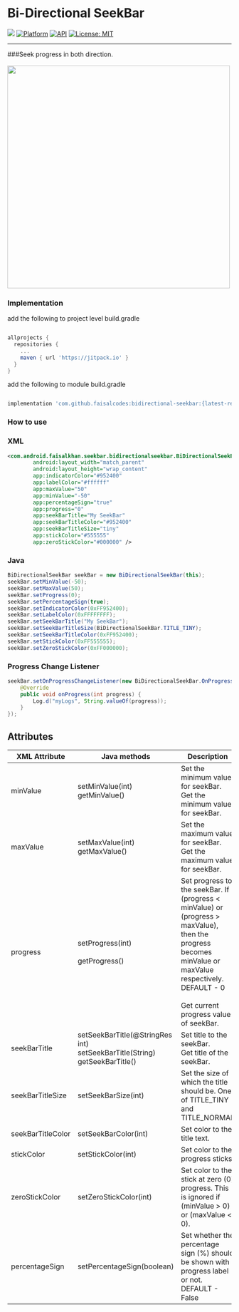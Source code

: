 # Bi-Directional SeekBar

[![](https://jitpack.io/v/faisalcodes/bidirectional-seekbar.svg)](https://jitpack.io/#faisalcodes/bidirectional-seekbar)
[![Platform](https://img.shields.io/badge/platform-Android-yellow.svg)](https://www.android.com)
[![API](https://img.shields.io/badge/API-16%2B-brightgreen.svg?style=flat)](https://android-arsenal.com/api?level=16)
[![License: MIT](https://img.shields.io/badge/License-MIT-yellow.svg)](https://opensource.org/licenses/MIT)

--------------------------------------------------------------------
###Seek progress in both direction.
<br><br>
<img src = "/demos/demo.gif" height="500px">
<br>
### Implementation

add the following to project level build.gradle
```groovy

allprojects {
  repositories {
    ...
    maven { url 'https://jitpack.io' }
  }
}

```

add the following to module build.gradle
```groovy

implementation 'com.github.faisalcodes:bidirectional-seekbar:{latest-release}'

```
### How to use

### XML
```xml
<com.android.faisalkhan.seekbar.bidirectionalseekbar.BiDirectionalSeekBar
        android:layout_width="match_parent"
        android:layout_height="wrap_content"
        app:indicatorColor="#952400"
        app:labelColor="#ffffff"
        app:maxValue="50"
        app:minValue="-50"
        app:percentageSign="true"
        app:progress="0"
        app:seekBarTitle="My SeekBar"
        app:seekBarTitleColor="#952400"
        app:seekBarTitleSize="tiny"
        app:stickColor="#555555"
        app:zeroStickColor="#000000" />
```

### Java
```java
BiDirectionalSeekBar seekBar = new BiDirectionalSeekBar(this);
seekBar.setMinValue(-50);
seekBar.setMaxValue(50);
seekBar.setProgress(0);
seekBar.setPercentageSign(true);
seekBar.setIndicatorColor(0xFF952400);
seekBar.setLabelColor(0xFFFFFFFF);
seekBar.setSeekBarTitle("My SeekBar");
seekBar.setSeekBarTitleSize(BiDirectionalSeekBar.TITLE_TINY);
seekBar.setSeekBarTitleColor(0xFF952400);
seekBar.setStickColor(0xFF555555);
seekBar.setZeroStickColor(0xFF000000);
```
### Progress Change Listener
```java
seekBar.setOnProgressChangeListener(new BiDirectionalSeekBar.OnProgressChangeListener() {
    @Override
    public void onProgress(int progress) {
        Log.d("myLogs", String.valueOf(progress));
    }
});
```
## Attributes
| XML Attribute | Java methods                      | Description                                                              |
|---------------|-----------------------------------|--------------------------------------------------------------------------|
| minValue      | setMinValue(int)<br>getMinValue() | Set the minimum value for seekBar.<br>Get the minimum value for seekBar. |
| maxValue      | setMaxValue(int)<br>getMaxValue() | Set the maximum value for seekBar.<br>Get the maximum value for seekBar. |
| progress      | setProgress(int)<br><br>getProgress() | Set progress to the seekBar. If (progress < minValue) or (progress > maxValue), then the progress becomes minValue or maxValue respectively. DEFAULT - 0<br><br>Get current progress value of seekBar. |
| seekBarTitle  | setSeekBarTitle(@StringRes int)<br>setSeekBarTitle(String)<br>getSeekBarTitle() | Set title to the seekBar.<br>Get title of the seekBar. |
| seekBarTitleSize  | setSeekBarSize(int) | Set the size of which the title should be. One of TITLE_TINY and TITLE_NORMAL |
| seekBarTitleColor | setSeekBarColor(int) | Set color to the title text. |
| stickColor | setStickColor(int) | Set color to the progress sticks. |
| zeroStickColor | setZeroStickColor(int) | Set color to the stick at zero (0) progress. This is ignored if (minValue > 0) or (maxValue < 0). |
| percentageSign| setPercentageSign(boolean) | Set whether the percentage sign (%) should be shown with progress label or not. DEFAULT - False |
